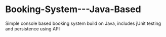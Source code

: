 # Booking-System---Java-Based
Simple console based booking system build on Java, includes jUnit testing and persistence using API
